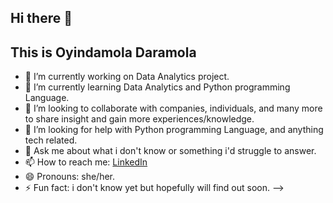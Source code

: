 ## Hi there 👋

## This is Oyindamola Daramola 

- 🔭 I’m currently working on Data Analytics project.
- 🌱 I’m currently learning Data Analytics and Python programming Language.
- 👯 I’m looking to collaborate with companies, individuals, and many more to share insight and gain more experiences/knowledge.
- 🤔 I’m looking for help with Python programming Language, and anything tech related.
- 💬 Ask me about what i don't know or something i'd struggle to answer.
- 📫 How to reach me: [LinkedIn](https://www.linkedin.com/feed/)
- 😄 Pronouns: she/her.
- ⚡ Fun fact: i don't know yet but hopefully will find out soon.
-->
